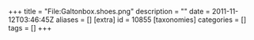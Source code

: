 +++
title = "File:Galtonbox.shoes.png"
description = ""
date = 2011-11-12T03:46:45Z
aliases = []
[extra]
id = 10855
[taxonomies]
categories = []
tags = []
+++


